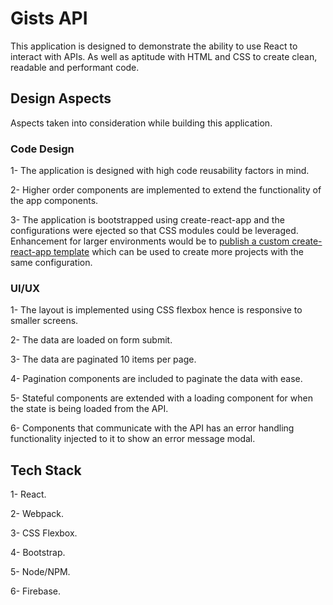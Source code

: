 # Gists API

This application is designed to demonstrate the ability to use React to interact with APIs. As well as aptitude with HTML and CSS to create clean, readable and performant code.

## Design Aspects

Aspects taken into consideration while building this application.

### Code Design

1- The application is designed with high code reusability factors in mind.

2- Higher order components are implemented to extend the functionality of the app components.

3- The application is bootstrapped using create-react-app and the configurations were ejected so that CSS modules could be leveraged. Enhancement for larger environments would be to [publish a custom create-react-app template](https://auth0.com/blog/how-to-configure-create-react-app/) which can be used to create more projects with the same configuration.

### UI/UX

1- The layout is implemented using CSS flexbox hence is responsive to smaller screens.

2- The data are loaded on form submit.

3- The data are paginated 10 items per page.

4- Pagination components are included to paginate the data with ease.

5- Stateful components are extended with a loading component for when the state is being loaded from the API.

6- Components that communicate with the API has an error handling functionality injected to it to show an error message modal.

## Tech Stack

1- React.

2- Webpack.

3- CSS Flexbox.

4- Bootstrap.

5- Node/NPM.

6- Firebase.

